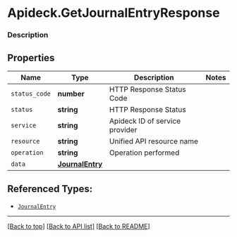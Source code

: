 # Apideck.GetJournalEntryResponse

### Description

## Properties
Name | Type | Description | Notes
------------ | ------------- | ------------- | -------------
`status_code` | **number** | HTTP Response Status Code | 
`status` | **string** | HTTP Response Status | 
`service` | **string** | Apideck ID of service provider | 
`resource` | **string** | Unified API resource name | 
`operation` | **string** | Operation performed | 
`data` | [**JournalEntry**](JournalEntry.md) |  | 





## Referenced Types:





* [`JournalEntry`](JournalEntry.md)

---

[[Back to top]](#) [[Back to API list]](../../../../README.md#documentation-for-api-endpoints) [[Back to README]](../../../../README.md)


